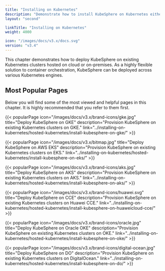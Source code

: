 ```yaml
---
title: "Installing on Kubernetes"
description: "Demonstrate how to install KubeSphere on Kubernetes either hosted on cloud or on-premises."
layout: "second"

linkTitle: "Installing on Kubernetes"
weight: 4000

icon: "/images/docs/v3.x/docs.svg"
version: "v3.4"
---
```


This chapter demonstrates how to deploy KubeSphere on existing Kubernetes clusters hosted on cloud or on-premises. As a highly flexible solution to container orchestration, KubeSphere can be deployed across various Kubernetes engines.

## Most Popular Pages

Below you will find some of the most viewed and helpful pages in this chapter. It is highly recommended that you refer to them first.

{{< popularPage icon="/images/docs/v3.x/brand-icons/gke.jpg" title="Deploy KubeSphere on GKE" description="Provision KubeSphere on existing Kubernetes clusters on GKE." link="../installing-on-kubernetes/hosted-kubernetes/install-kubesphere-on-gke/" >}}

{{< popularPage icon="/images/docs/v3.x/bitmap.jpg" title="Deploy KubeSphere on AWS EKS" description="Provision KubeSphere on existing Kubernetes clusters on EKS." link="../installing-on-kubernetes/hosted-kubernetes/install-kubesphere-on-eks/" >}}

{{< popularPage icon="/images/docs/v3.x/brand-icons/aks.jpg" title="Deploy KubeSphere on AKS" description="Provision KubeSphere on existing Kubernetes clusters on AKS." link="../installing-on-kubernetes/hosted-kubernetes/install-kubesphere-on-aks/" >}}

{{< popularPage icon="/images/docs/v3.x/brand-icons/huawei.svg" title="Deploy KubeSphere on CCE" description="Provision KubeSphere on existing Kubernetes clusters on Huawei CCE." link="../installing-on-kubernetes/hosted-kubernetes/install-kubesphere-on-huaweicloud-cce/" >}}

{{< popularPage icon="/images/docs/v3.x/brand-icons/oracle.jpg" title="Deploy KubeSphere on Oracle OKE" description="Provision KubeSphere on existing Kubernetes clusters on OKE." link="../installing-on-kubernetes/hosted-kubernetes/install-kubesphere-on-oke/" >}}

{{< popularPage icon="/images/docs/v3.x/brand-icons/digital-ocean.jpg" title="Deploy KubeSphere on DO" description="Provision KubeSphere on existing Kubernetes clusters on DigitalOcean." link="../installing-on-kubernetes/hosted-kubernetes/install-kubesphere-on-do/" >}}
